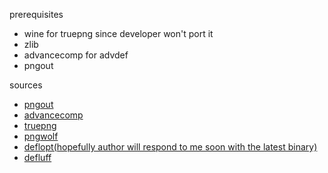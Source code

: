 prerequisites
* wine for truepng since developer won't port it
* zlib
* advancecomp for advdef
* pngout

sources
* [pngout](http://www.jonof.id.au/kenutils)
* [advancecomp](http://advancemame.sourceforge.net/comp-readme.html)
* [truepng](http://x128.ho.ua/pngutils.html)
* [pngwolf](https://github.com/boogerlad/pngwolf)
* [deflopt(hopefully author will respond to me soon with the latest binary)](http://www.minecraftforum.net/topic/111881-make-the-smallest-possible-zipped-world-files/)
* [defluff](http://encode.ru/threads/1214-defluff-a-deflate-huffman-optimizer)